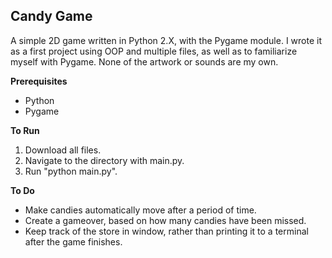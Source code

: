## Candy Game
A simple 2D game written in Python 2.X, with the Pygame module.
I wrote it as a first project using OOP and multiple files, as well as to familiarize myself with Pygame.
None of the artwork or sounds are my own.

**Prerequisites**

* Python
* Pygame

**To Run**

1. Download all files.
2. Navigate to the directory with main.py.
3. Run "python main.py".

**To Do**

* Make candies automatically move after a period of time.
* Create a gameover, based on how many candies have been missed.
* Keep track of the store in window, rather than printing it to a terminal after the game finishes.
